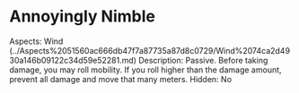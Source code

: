 # Annoyingly Nimble

Aspects: Wind (../Aspects%2051560ac666db47f7a87735a87d8c0729/Wind%2074ca2d4930a146b09122c34d59e52281.md)
Description: Passive. Before taking damage, you may roll mobility. If you roll higher than the damage amount, prevent all damage and move that many meters.
Hidden: No

